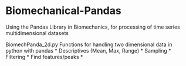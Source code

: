 # Biomechanical-Pandas
Using the Pandas Library in Biomechanics, for processing of time series multidimensional datasets 

BiomechPanda_2d.py 
Functions for handling two dimensional data in python with pandas 
    * Descriptives (Mean, Max, Range)
    * Sampling
    * Filtering
    * Find features/peaks
    * 
    
    
    
